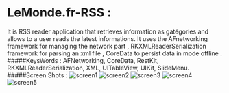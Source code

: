 # LeMonde.fr-RSS :
It is RSS reader application that retrieves information as gatégories and allows to a user reads the latest informations. It uses the AFnetworking framework for managing the network part , RKXMLReaderSerialization framework for parsing an xml file , CoreData to persist data in mode offline .
#####KeysWords : 
AFNetworking, CoreData, RestKit, RKXMLReaderSerialization, XML, UITableView, UIKit, SlideMenu.
#####Screen Shots :
![screen1](https://cloud.githubusercontent.com/assets/13332603/12778980/edd223dc-ca65-11e5-8a72-def131da8d10.png)
![screen2](https://cloud.githubusercontent.com/assets/13332603/12778982/efdbc980-ca65-11e5-87fc-2eb2a8b489a6.png)
![screen3](https://cloud.githubusercontent.com/assets/13332603/12778986/f1eb178a-ca65-11e5-934e-5e6da5dac75e.png)
![screen4](https://cloud.githubusercontent.com/assets/13332603/12778990/f3b906a8-ca65-11e5-8822-1c3ae65c21fa.png)
![screen5](https://cloud.githubusercontent.com/assets/13332603/12778992/f5a3c7f0-ca65-11e5-969c-537f14b47401.png)


